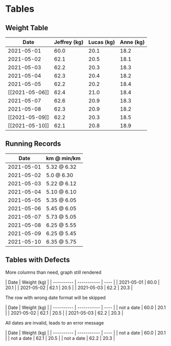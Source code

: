 # Tables

## Weight Table

| Date           | Jeffrey (kg) | Lucas (kg) | Anne (kg) |
| -------------- | ------------ | ---------- | --------- |
| 2021-05-01     | 60.0         | 20.1       | 18.2      |
| 2021-05-02     | 62.1         | 20.5       | 18.1      |
| 2021-05-03     | 62.2         | 20.3       | 18.3      |
| 2021-05-04     | 62.3         | 20.4       | 18.2      |
| 2021-05-05     | 62.2         | 20.2       | 18.4      |
| [[2021-05-06]] | 62.4         | 21.0       | 18.4      |
| 2021-05-07     | 62.6         | 20.9       | 18.3      |
| 2021-05-08     | 62.3         | 20.9       | 18.2      |
| [[2021-05-09]] | 62.2         | 20.3       | 18.5      |
| [[2021-05-10]] | 62.1         | 20.8       | 18.9      |

## Running Records

| Date       | km @ min/km |
| ---------- | ----------- |
| 2021-05-01 | 5.32 @ 6.32 |
| 2021-05-02 | 5.0 @ 6.30  |
| 2021-05-03 | 5.22 @ 6.12 |
| 2021-05-04 | 5.10 @ 6.10 |
| 2021-05-05 | 5.35 @ 6.05 |
| 2021-05-06 | 5.45 @ 6.05 |
| 2021-05-07 | 5.73 @ 5.05 |
| 2021-05-08 | 6.25 @ 5.55 |
| 2021-05-09 | 6.25 @ 5.45 |
| 2021-05-10 | 6.35 @ 5.75 |

## Tables with Defects

More columns than need, graph still rendered

| Date       | Weight (kg) |
| ---------- | ----------- | ---- |
| 2021-05-01 | 60.0        | 20.1 |
| 2021-05-02 | 62.1        | 20.5 |
| 2021-05-03 | 62.2        | 20.3 |

The row with wrong date format will be skipped

| Date       | Weight (kg) |
| ---------- | ----------- | ---- |
| not a date | 60.0        | 20.1 |
| 2021-05-02 | 62.1        | 20.5 |
| 2021-05-03 | 62.2        | 20.3 |

All dates are invalid, leads to an error message

| Date       | Weight (kg) |
| ---------- | ----------- | ---- |
| not a date | 60.0        | 20.1 |
| not a date | 62.1        | 20.5 |
| not a date | 62.2        | 20.3 |
